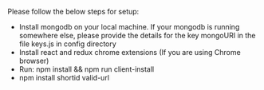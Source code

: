 Please follow the below steps for setup:

- Install mongodb on your local machine. If your mongodb is running somewhere else, please provide the details for the key mongoURI in the file keys.js in config directory
- Install react and redux chrome extensions (If you are using Chrome browser)
- Run: npm install && npm run client-install
- npm install shortid valid-url